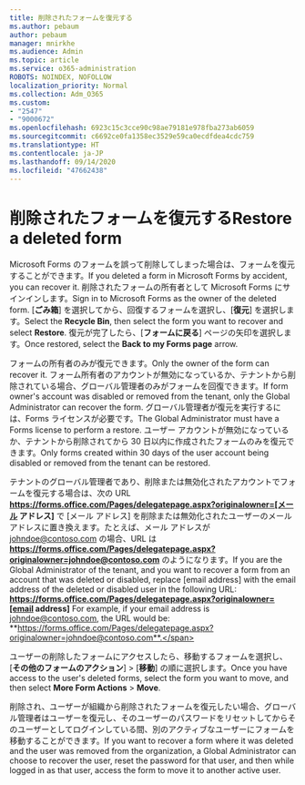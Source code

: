 ```yaml
---
title: 削除されたフォームを復元する
ms.author: pebaum
author: pebaum
manager: mnirkhe
ms.audience: Admin
ms.topic: article
ms.service: o365-administration
ROBOTS: NOINDEX, NOFOLLOW
localization_priority: Normal
ms.collection: Adm_O365
ms.custom:
- "2547"
- "9000672"
ms.openlocfilehash: 6923c15c3cce90c98ae79181e978fba273ab6059
ms.sourcegitcommit: c6692ce0fa1358ec3529e59ca0ecdfdea4cdc759
ms.translationtype: HT
ms.contentlocale: ja-JP
ms.lasthandoff: 09/14/2020
ms.locfileid: "47662438"
---
```

# <a name="restore-a-deleted-form"></a><span data-ttu-id="abfd0-102">削除されたフォームを復元する</span><span class="sxs-lookup"><span data-stu-id="abfd0-102">Restore a deleted form</span></span>

<span data-ttu-id="abfd0-103">Microsoft Forms のフォームを誤って削除してしまった場合は、フォームを復元することができます。</span><span class="sxs-lookup"><span data-stu-id="abfd0-103">If you deleted a form in Microsoft Forms by accident, you can recover it.</span></span> <span data-ttu-id="abfd0-104">削除されたフォームの所有者として Microsoft Forms にサインインします。</span><span class="sxs-lookup"><span data-stu-id="abfd0-104">Sign in to Microsoft Forms as the owner of the deleted form.</span></span> <span data-ttu-id="abfd0-105">[**ごみ箱**] を選択してから、回復するフォームを選択し、[**復元**] を選択します。</span><span class="sxs-lookup"><span data-stu-id="abfd0-105">Select the **Recycle Bin**, then select the form you want to recover and select **Restore**.</span></span> <span data-ttu-id="abfd0-106">復元が完了したら、[**フォームに戻る**] ページの矢印を選択します。</span><span class="sxs-lookup"><span data-stu-id="abfd0-106">Once restored, select the **Back to my Forms page** arrow.</span></span>

<span data-ttu-id="abfd0-107">フォームの所有者のみが復元できます。</span><span class="sxs-lookup"><span data-stu-id="abfd0-107">Only the owner of the form can recover it.</span></span> <span data-ttu-id="abfd0-108">フォーム所有者のアカウントが無効になっているか、テナントから削除されている場合、グローバル管理者のみがフォームを回復できます。</span><span class="sxs-lookup"><span data-stu-id="abfd0-108">If form owner's account was disabled or removed from the tenant, only the Global Administrator can recover the form.</span></span> <span data-ttu-id="abfd0-109">グローバル管理者が復元を実行するには、Forms ライセンスが必要です。</span><span class="sxs-lookup"><span data-stu-id="abfd0-109">The Global Administrator must have a Forms license to perform a restore.</span></span> <span data-ttu-id="abfd0-110">ユーザー アカウントが無効になっているか、テナントから削除されてから 30 日以内に作成されたフォームのみを復元できます。</span><span class="sxs-lookup"><span data-stu-id="abfd0-110">Only forms created within 30 days of the user account being disabled or removed from the tenant can be restored.</span></span>

<span data-ttu-id="abfd0-111">テナントのグローバル管理者であり、削除または無効化されたアカウントでフォームを復元する場合は、次の URL **https://forms.office.com/Pages/delegatepage.aspx?originalowner=[メール アドレス]** で [メール アドレス] を削除または無効化されたユーザーのメール アドレスに置き換えます。たとえば、メール アドレスが johndoe@contoso.com の場合、URL は **https://forms.office.com/Pages/delegatepage.aspx?originalowner=johndoe@contoso.com** のようになります。</span><span class="sxs-lookup"><span data-stu-id="abfd0-111">If you are the Global Administrator of the tenant, and you want to recover a form from an account that was deleted or disabled, replace [email address] with the email address of the deleted or disabled user in the following URL: **https://forms.office.com/Pages/delegatepage.aspx?originalowner=[email address]** For example, if your email address is johndoe@contoso.com, the URL would be: **https://forms.office.com/Pages/delegatepage.aspx?originalowner=johndoe@contoso.com**.</span></span> 

<span data-ttu-id="abfd0-112">ユーザーの削除したフォームにアクセスしたら、移動するフォームを選択し、[**その他のフォームのアクション**] > [**移動**] の順に選択します。</span><span class="sxs-lookup"><span data-stu-id="abfd0-112">Once you have access to the user's deleted forms, select the form you want to move, and then select **More Form Actions** > **Move**.</span></span>

<span data-ttu-id="abfd0-113">削除され、ユーザーが組織から削除されたフォームを復元したい場合、グローバル管理者はユーザーを復元し、そのユーザーのパスワードをリセットしてからそのユーザーとしてログインしている間、別のアクティブなユーザーにフォームを移動することができます。</span><span class="sxs-lookup"><span data-stu-id="abfd0-113">If you want to recover a form where it was deleted and the user was removed from the organization, a Global Administrator can choose to recover the user, reset the password for that user, and then while logged in as that user, access the form to move it to another active user.</span></span> 